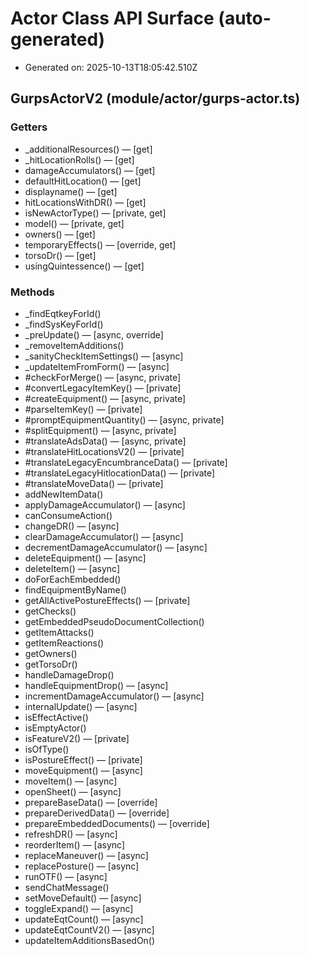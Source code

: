 # Actor Class API Surface (auto-generated)

- Generated on: 2025-10-13T18:05:42.510Z

## GurpsActorV2 (module/actor/gurps-actor.ts)

### Getters

- \_additionalResources() — [get]
- \_hitLocationRolls() — [get]
- damageAccumulators() — [get]
- defaultHitLocation() — [get]
- displayname() — [get]
- hitLocationsWithDR() — [get]
- isNewActorType() — [private, get]
- model() — [private, get]
- owners() — [get]
- temporaryEffects() — [override, get]
- torsoDr() — [get]
- usingQuintessence() — [get]

### Methods

- \_findEqtkeyForId()
- \_findSysKeyForId()
- \_preUpdate() — [async, override]
- \_removeItemAdditions()
- \_sanityCheckItemSettings() — [async]
- \_updateItemFromForm() — [async]
- \#checkForMerge() — [async, private]
- \#convertLegacyItemKey() — [private]
- \#createEquipment() — [async, private]
- \#parseItemKey() — [private]
- \#promptEquipmentQuantity() — [async, private]
- \#splitEquipment() — [async, private]
- \#translateAdsData() — [async, private]
- \#translateHitLocationsV2() — [private]
- \#translateLegacyEncumbranceData() — [private]
- \#translateLegacyHitlocationData() — [private]
- \#translateMoveData() — [private]
- addNewItemData()
- applyDamageAccumulator() — [async]
- canConsumeAction()
- changeDR() — [async]
- clearDamageAccumulator() — [async]
- decrementDamageAccumulator() — [async]
- deleteEquipment() — [async]
- deleteItem() — [async]
- doForEachEmbedded()
- findEquipmentByName()
- getAllActivePostureEffects() — [private]
- getChecks()
- getEmbeddedPseudoDocumentCollection()
- getItemAttacks()
- getItemReactions()
- getOwners()
- getTorsoDr()
- handleDamageDrop()
- handleEquipmentDrop() — [async]
- incrementDamageAccumulator() — [async]
- internalUpdate() — [async]
- isEffectActive()
- isEmptyActor()
- isFeatureV2() — [private]
- isOfType()
- isPostureEffect() — [private]
- moveEquipment() — [async]
- moveItem() — [async]
- openSheet() — [async]
- prepareBaseData() — [override]
- prepareDerivedData() — [override]
- prepareEmbeddedDocuments() — [override]
- refreshDR() — [async]
- reorderItem() — [async]
- replaceManeuver() — [async]
- replacePosture() — [async]
- runOTF() — [async]
- sendChatMessage()
- setMoveDefault() — [async]
- toggleExpand() — [async]
- updateEqtCount() — [async]
- updateEqtCountV2() — [async]
- updateItemAdditionsBasedOn()
